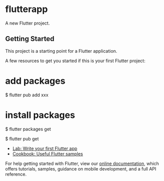 # flutterapp

A new Flutter project.

## Getting Started

This project is a starting point for a Flutter application.

A few resources to get you started if this is your first Flutter project:

# add packages

$ flutter pub add xxx

# install packages

$ flutter packages get

$ flutter pub get

- [Lab: Write your first Flutter app](https://flutter.dev/docs/get-started/codelab)
- [Cookbook: Useful Flutter samples](https://flutter.dev/docs/cookbook)

For help getting started with Flutter, view our
[online documentation](https://flutter.dev/docs), which offers tutorials,
samples, guidance on mobile development, and a full API reference.

